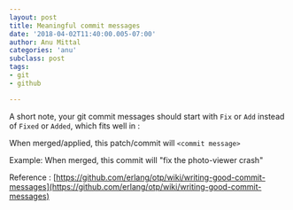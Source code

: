 ```yaml
---
layout: post
title: Meaningful commit messages
date: '2018-04-02T11:40:00.005-07:00'
author: Anu Mittal
categories: 'anu'
subclass: post
tags:
- git
- github

---
```


A short note, your git commit messages should start with `Fix` or `Add` instead of `Fixed` or `Added`, which fits well in :

When merged/applied, this patch/commit will `<commit message>`

Example: When merged, this commit will "fix the photo-viewer crash"

Reference : [https://github.com/erlang/otp/wiki/writing-good-commit-messages](https://github.com/erlang/otp/wiki/writing-good-commit-messages)
